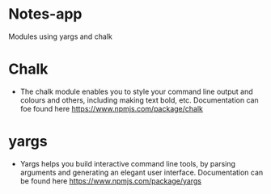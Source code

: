 # Notes-app
Modules using yargs and chalk

# Chalk

* The chalk module enables you to style your command line output and colours and others, including making text bold, etc.
Documentation can foe found here https://www.npmjs.com/package/chalk

# yargs
* Yargs helps you build interactive command line tools, by parsing arguments and generating an elegant user interface.
Documentation can be found here https://www.npmjs.com/package/yargs
